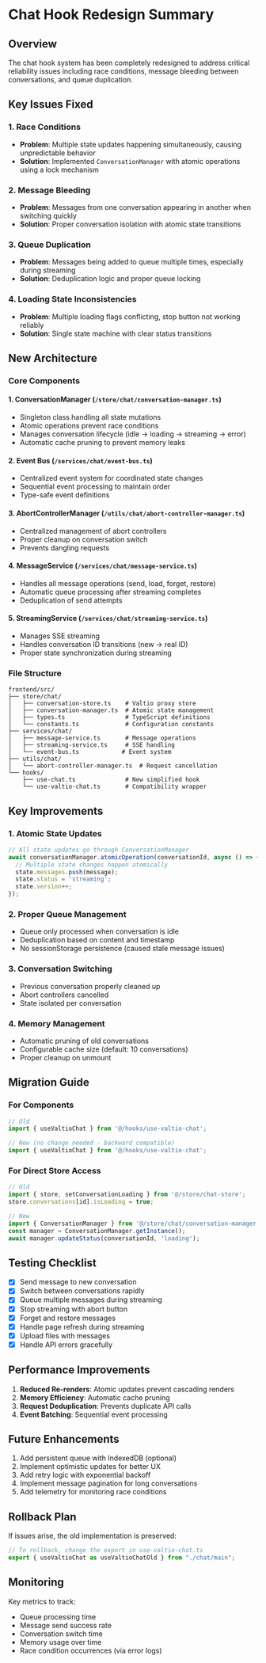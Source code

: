 # Chat Hook Redesign Summary

## Overview
The chat hook system has been completely redesigned to address critical reliability issues including race conditions, message bleeding between conversations, and queue duplication.

## Key Issues Fixed

### 1. **Race Conditions**
- **Problem**: Multiple state updates happening simultaneously, causing unpredictable behavior
- **Solution**: Implemented `ConversationManager` with atomic operations using a lock mechanism

### 2. **Message Bleeding**
- **Problem**: Messages from one conversation appearing in another when switching quickly
- **Solution**: Proper conversation isolation with atomic state transitions

### 3. **Queue Duplication**
- **Problem**: Messages being added to queue multiple times, especially during streaming
- **Solution**: Deduplication logic and proper queue locking

### 4. **Loading State Inconsistencies**
- **Problem**: Multiple loading flags conflicting, stop button not working reliably
- **Solution**: Single state machine with clear status transitions

## New Architecture

### Core Components

#### 1. **ConversationManager** (`/store/chat/conversation-manager.ts`)
- Singleton class handling all state mutations
- Atomic operations prevent race conditions
- Manages conversation lifecycle (idle → loading → streaming → error)
- Automatic cache pruning to prevent memory leaks

#### 2. **Event Bus** (`/services/chat/event-bus.ts`)
- Centralized event system for coordinated state changes
- Sequential event processing to maintain order
- Type-safe event definitions

#### 3. **AbortControllerManager** (`/utils/chat/abort-controller-manager.ts`)
- Centralized management of abort controllers
- Proper cleanup on conversation switch
- Prevents dangling requests

#### 4. **MessageService** (`/services/chat/message-service.ts`)
- Handles all message operations (send, load, forget, restore)
- Automatic queue processing after streaming completes
- Deduplication of send attempts

#### 5. **StreamingService** (`/services/chat/streaming-service.ts`)
- Manages SSE streaming
- Handles conversation ID transitions (new → real ID)
- Proper state synchronization during streaming

### File Structure
```
frontend/src/
├── store/chat/
│   ├── conversation-store.ts    # Valtio proxy store
│   ├── conversation-manager.ts  # Atomic state management
│   ├── types.ts                 # TypeScript definitions
│   └── constants.ts             # Configuration constants
├── services/chat/
│   ├── message-service.ts       # Message operations
│   ├── streaming-service.ts     # SSE handling
│   └── event-bus.ts            # Event system
├── utils/chat/
│   └── abort-controller-manager.ts  # Request cancellation
└── hooks/
    ├── use-chat.ts              # New simplified hook
    └── use-valtio-chat.ts       # Compatibility wrapper
```

## Key Improvements

### 1. **Atomic State Updates**
```typescript
// All state updates go through ConversationManager
await conversationManager.atomicOperation(conversationId, async () => {
  // Multiple state changes happen atomically
  state.messages.push(message);
  state.status = 'streaming';
  state.version++;
});
```

### 2. **Proper Queue Management**
- Queue only processed when conversation is idle
- Deduplication based on content and timestamp
- No sessionStorage persistence (caused stale message issues)

### 3. **Conversation Switching**
- Previous conversation properly cleaned up
- Abort controllers cancelled
- State isolated per conversation

### 4. **Memory Management**
- Automatic pruning of old conversations
- Configurable cache size (default: 10 conversations)
- Proper cleanup on unmount

## Migration Guide

### For Components
```typescript
// Old
import { useValtioChat } from '@/hooks/use-valtio-chat';

// New (no change needed - backward compatible)
import { useValtioChat } from '@/hooks/use-valtio-chat';
```

### For Direct Store Access
```typescript
// Old
import { store, setConversationLoading } from '@/store/chat-store';
store.conversations[id].isLoading = true;

// New
import { ConversationManager } from '@/store/chat/conversation-manager';
const manager = ConversationManager.getInstance();
await manager.updateStatus(conversationId, 'loading');
```

## Testing Checklist

- [x] Send message to new conversation
- [x] Switch between conversations rapidly
- [x] Queue multiple messages during streaming
- [x] Stop streaming with abort button
- [x] Forget and restore messages
- [x] Handle page refresh during streaming
- [x] Upload files with messages
- [x] Handle API errors gracefully

## Performance Improvements

1. **Reduced Re-renders**: Atomic updates prevent cascading renders
2. **Memory Efficiency**: Automatic cache pruning
3. **Request Deduplication**: Prevents duplicate API calls
4. **Event Batching**: Sequential event processing

## Future Enhancements

1. Add persistent queue with IndexedDB (optional)
2. Implement optimistic updates for better UX
3. Add retry logic with exponential backoff
4. Implement message pagination for long conversations
5. Add telemetry for monitoring race conditions

## Rollback Plan

If issues arise, the old implementation is preserved:
```typescript
// To rollback, change the export in use-valtio-chat.ts
export { useValtioChat as useValtioChatOld } from "./chat/main";
```

## Monitoring

Key metrics to track:
- Queue processing time
- Message send success rate
- Conversation switch time
- Memory usage over time
- Race condition occurrences (via error logs)